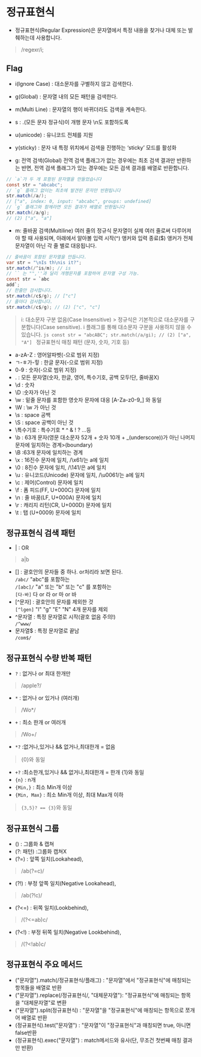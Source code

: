 # 정규표현식
- 정규표현식(Regular Expression)은 문자열에서 특정 내용을 찾거나 대체 또는 발췌하는데 사용합니다.

> /regexr/i;


## Flag

- i(Ignore Case) : 대소문자를 구별하지 않고 검색한다.
- g(Global) : 문자열 내의 모든 패턴을 검색한다.
- m(Multi Line) : 문자열의 행이 바뀌더라도 검색을 계속한다.
- s : .(모든 문자 정규식)이 개행 문자 \n도 포함하도록
- u(unicode) : 유니코드 전체를 지원
- y(sticky) : 문자 내 특정 위치에서 검색을 진행하는 ‘sticky’ 모드를 활성화   


- g: 전역 검색(Global) 전역 검색 플래그가 없는 경우에는 최초 검색 결과만 반환하는 반면, 전역 검색 플래그가 있는 경우에는 모든 검색 결과를 배열로 반환합니다.
```java
// `a`가 두 개 포함된 문자열을 만들었습니다
const str = "abcabc";
// `g` 플래그 없이는 최초에 발견된 문자만 반환됩니다
str.match(/a/);
// ["a", index: 0, input: "abcabc", groups: undefined]
// `g` 플래그와 함께라면 모든 결과가 배열로 반환됩니다
str.match(/a/g);
// (2) ["a", "a"]
```

- m: 줄바꿈 검색(Multiline) 여러 줄의 정규식 문자열이 실제 여러 줄로써 다루어져야 할 때 사용되며, 아래에서 알아볼 입력 시작(^) 앵커와 입력 종료($) 앵커가 전체 문자열이 아닌 각 줄 별로 대응됩니다.
```java
// 줄바꿈이 포함된 문자열을 만듭니다.
var str = "\nIs th\nis it?";
str.match(/^is/m); // is
// `` 는 "",''과 달리 개행문자를 포함하여 문자열 구성 가능.
const str = `abc
add`;
// 한줄만 검사합니다.
str.match(/c$/g); // ["c"]
// 줄마다 검사합니다.
str.match(/c$/g); // (2) ["c", "c"]
```

> i: 대소문자 구분 없음(Case Insensitive) > 정규식은 기본적으로 대소문자를 구분합니다(Case sensitive). i 플래그를 통해 대소문자 구분을 사용하지 않을 수 있습니다. ```js const str = "abcABC"; str.match(/a/gi); // (2) ["a", "A"] ```
정규표현식 매칭 패턴 (문자, 숫자, 기호 등)

- a-zA-Z : 영어알파벳(-으로 범위 지정)
- ㄱ-ㅎ가-힣 : 한글 문자(-으로 범위 지정)
- 0-9 : 숫자(-으로 범위 지정)
- . : 모든 문자열(숫자, 한글, 영어, 특수기호, 공백 모두!단, 줄바꿈X)
- \d : 숫자
- \D :숫자가 아닌 것
- \w : 밑줄 문자를 포함한 영숫자 문자에 대응 [A-Za-z0-9_] 와 동일
- \W : \w 가 아닌 것
- \s : space 공백
- \S : space 공백이 아닌 것
- \특수기호 : 특수기호 * ^ & ! ? ...등
- \b : 63개 문자(영문 대소문자 52개 + 숫자 10개 + _(underscore))가 아닌 나머지 문자에 일치하는 경계>(boundary)
- \B :63개 문자에 일치하는 경계
- \x : 16진수 문자에 일치, /\x61/는 a에 일치
- \0 : 8진수 문자에 일치, /\141/은 a에 일치
- \u : 유니코드(Unicode) 문자에 일치, /\u0061/는 a에 일치
- \c : 제어(Control) 문자에 일치
- \f : 폼 피드(FF, U+000C) 문자에 일치
- \n : 줄 바꿈(LF, U+000A) 문자에 일치
- \r : 캐리지 리턴(CR, U+000D) 문자에 일치
- \t : 탭 (U+0009) 문자에 일치

## 정규표현식 검색 패턴

- | : OR
> a|b

- [] : 괄호안의 문자들 중 하나. or처리라 보면 된다.   
`/abc/` "abc"를 포함하는   
`/[abc]/` "a" 또는 "b" 또는 "c" 를 포함하는   
`[다-바]` 다 or 라 or 마 or 바   
- [^문자] : 괄호안의 문자를 제외한 것   
`[^lgen]` "l" "g" "E" "N" 4개 문자를 제외   
- ^문자열 : 특정 문자열로 시작(괄호 없음 주의!)   
`/^www/`
- 문자열$ : 특정 문자열로 끝남   
`/com$/`

## 정규표현식 수량 반복 패턴

- `?` : 없거나 or 최대 한개만   
> /apple?/
- `*` : 없거나 or 있거나 (여러개)
> /Wo\*/
- `+` : 최소 한개 or 여러개
> /Wo+/
- `*?` :없거나,있거나 && 없거나,최대한개 = 없음
> {0}와 동일
- `+?` :최소한개,있거나 && 없거나,최대한개 = 한개
  {1}와 동일
- `{n}` : n개
- `{Min,}` : 최소 Min개 이상
- `{Min, Max}` : 최소 Min개 이상, 최대 Max개 이하
> `{3,5}? == {3}`와 동일
  
## 정규표현식 그룹

- () : 그룹화 & 캡쳐
- (?: 패턴) :그룹화 캡쳐X
- (?=) : 앞쪽 일치(Lookahead), 
> /ab(?=c)/
- (?!) : 부정 앞쪽 일치(Negative Lookahead),
> /ab(?!c)/
- (?<=) : 뒤쪽 일치(Lookbehind),
> /(?<=ab)c/
- (?<!) : 부정 뒤쪽 일치(Negative Lookbehind), 
> /(?<!ab)c/

## 정규표현식 주요 메서드

- ("문자열").match(/정규표현식/플래그) : "문자열"에서 "정규표현식"에 매칭되는 항목들을 배열로 반환
- ("문자열").replace(/정규표현식/, "대체문자열"): "정규표현식"에 매칭되는 항목을 "대체문자열"로 변환
- ("문자열").split(정규표현식) : "문자열"을 "정규표현식"에 매칭되는 항목으로 쪼개어 배열로 반환
- (정규표현식).test("문자열") : "문자열"이 "정규표현식"과 매칭되면 true, 아니면 false반환
- (정규표현식).exec("문자열") : match메서드와 유사(단, 무조건 첫번째 매칭 결과만 반환)